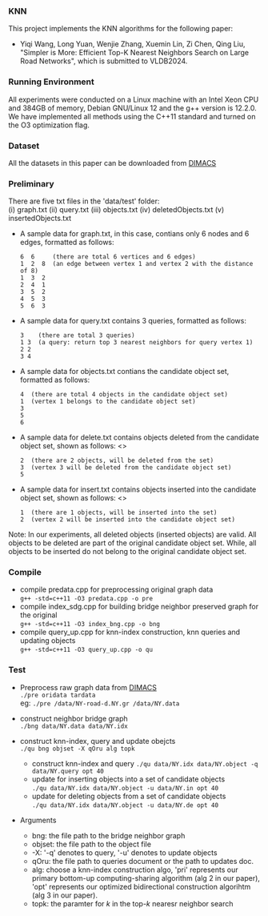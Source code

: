 ### KNN
This project implements the KNN algorithms for the following paper:
* Yiqi Wang, Long Yuan,  Wenjie Zhang, Xuemin Lin, Zi Chen, Qing Liu, "Simpler is More: Efficient Top-K Nearest Neighbors Search on Large Road Networks", which is submitted to VLDB2024.

### Running Environment

All experiments were conducted on a Linux machine with an Intel Xeon CPU and 384GB of memory, Debian GNU/Linux 12 and the g++ version is 12.2.0. We have implemented all methods using the C++11 standard and turned on the O3 optimization flag.

### Dataset

All the datasets in this paper can be downloaded from [DIMACS](http://www.diag.uniroma1.it/~challenge9/download.shtml) 

### Preliminary
There are five txt files in the 'data/test' folder: <br>
  (i) graph.txt (ii) query.txt (iii) objects.txt (iv) deletedObjects.txt (v) insertedObjects.txt <br>
* A sample data for graph.txt, in this case, contians only 6 nodes and 6 edges, formatted as follows: <br>
  ```
  6  6     (there are total 6 vertices and 6 edges) 
  1  2  8  (an edge between vertex 1 and vertex 2 with the distance of 8)
  1  3  2
  2  4  1
  3  5  2
  4  5  3
  5  6  3
* A sample data for query.txt contains 3 queries, formatted as follows: <br>
  ```
  3    (there are total 3 queries)
  1 3  (a query: return top 3 nearest neighbors for query vertex 1)
  2 2
  3 4
* A sample data for objects.txt contians the candidate object set, formatted as follows: <br>
  ```
  4  (there are total 4 objects in the candidate object set)
  1  (vertex 1 belongs to the candidate object set)
  3
  5
  6
* A sample data for delete.txt contains objects deleted from the candidate object set, shown as follows: <>
  ```
  2  (there are 2 objects, will be deleted from the set)
  3  (vertex 3 will be deleted from the candidate object set)
  5
* A sample data for insert.txt contains objects inserted into the candidate object set, shown as follows: <>
  ```
  1  (there are 1 objects, will be inserted into the set)
  2  (vertex 2 will be inserted into the candidate object set)
Note: In our experiments, all deleted objects (inserted objects) are valid. All objects to be deleted are part of the original candidate object set. While, all objects to be inserted do not belong to the original candidate object set.

### Compile

* compile predata.cpp for preprocessing original graph data <br>
  `g++ -std=c++11 -O3 predata.cpp -o pre`
* compile index_sdg.cpp for building bridge neighbor preserved graph for the original <br>
  `g++ -std=c++11 -O3 index_bng.cpp -o bng`
* compile query_up.cpp for knn-index construction, knn queries and updating objects <br>
  `g++ -std=c++11 -O3 query_up.cpp -o qu`
  
### Test
* Preprocess raw graph data from [DIMACS](http://www.diag.uniroma1.it/~challenge9/download.shtml) <br>
  `./pre oridata tardata` <br>
  eg: `./pre /data/NY-road-d.NY.gr /data/NY.data` <br>
  
* construct neighbor bridge graph <br>
  `./bng data/NY.data data/NY.idx` 
 
* construct knn-index, query and update obejcts <br>
  `./qu bng objset -X qOru alg topk`
  
  * construct knn-index and query
    `./qu data/NY.idx data/NY.object -q data/NY.query opt 40`
  * update for inserting objects into a set of candidate objects <br>
    `./qu data/NY.idx data/NY.object -u data/NY.in opt 40`
  * update for deleting objects from a set of candidate objects <br>
    `./qu data/NY.idx data/NY.object -u data/NY.de opt 40`

* Arguments
  * bng: the file path to the bridge neighbor graph
  * objset: the file path to the object file
  * -X: '-q' denotes to query, '-u' denotes to update objects
  * qOru: the file path to queries document or the path to updates doc.
  * alg: choose a knn-index construction algo, 'pri' represents our primary bottom-up computing-sharing algorithm (alg 2 in our paper), 'opt' represents our optimized bidirectional construction algorihtm (alg 3 in our paper).
  * topk: the paramter for $k$ in the top-$k$ nearesr neighbor search 

